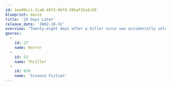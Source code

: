 ```yaml
---
id: 1ee09cc1-3ca0-49f3-bbf8-20baf2ba2c50
blueprint: movie
title: '28 Days Later'
release_date: '2002-10-31'
overview: "Twenty-eight days after a killer virus was accidentally unleashed from a British research facility, a small group of London survivors are caught in a desperate struggle to protect themselves from the infected. Carried by animals and humans, the virus turns those it infects into homicidal maniacs -- and it's absolutely impossible to contain."
genres:
  -
    id: 27
    name: Horror
  -
    id: 53
    name: Thriller
  -
    id: 878
    name: 'Science Fiction'
---
```

